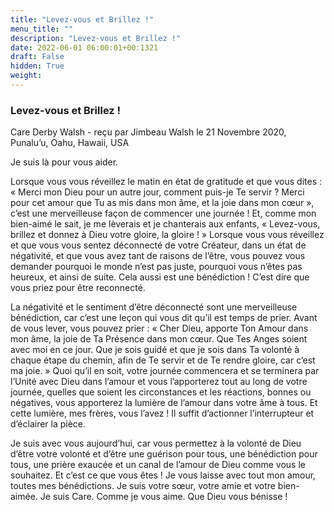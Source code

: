 ```yaml
---
title: "Levez-vous et Brillez !"
menu_title: ""
description: "Levez-vous et Brillez !"
date: 2022-06-01 06:00:01+00:1321
draft: False
hidden: True
weight:
---
```

### Levez-vous et Brillez !

Care Derby Walsh - reçu par Jimbeau Walsh le 21 Novembre 2020, Punalu’u, Oahu, Hawaii, USA

Je suis là pour vous aider.

Lorsque vous vous réveillez le matin en état de gratitude et que vous dites : « Merci mon Dieu pour un autre jour, comment puis-je Te servir ? Merci pour cet amour que Tu as mis dans mon âme, et la joie dans mon cœur », c’est une merveilleuse façon de commencer une journée ! Et, comme mon bien-aimé le sait, je me lèverais et je chanterais aux enfants, « Levez-vous, brillez et donnez à Dieu votre gloire, la gloire ! » Lorsque vous vous réveillez et que vous vous sentez déconnecté de votre Créateur, dans un état de négativité, et que vous avez tant de raisons de l’être, vous pouvez vous demander pourquoi le monde n’est pas juste, pourquoi vous n’êtes pas heureux, et ainsi de suite. Cela aussi est une bénédiction ! C’est dire que vous priez pour être reconnecté.

La négativité et le sentiment d’être déconnecté sont une merveilleuse bénédiction, car c’est une leçon qui vous dit qu’il est temps de prier. Avant de vous lever, vous pouvez prier : « Cher Dieu, apporte Ton Amour dans mon âme, la joie de Ta Présence dans mon cœur. Que Tes Anges soient avec moi en ce jour. Que je sois guidé et que je sois dans Ta volonté à chaque étape du chemin, afin de Te servir et de Te rendre gloire, car c’est ma joie. » Quoi qu’il en soit, votre journée commencera et se terminera par l’Unité avec Dieu dans l’amour et vous l’apporterez tout au long de votre journée, quelles que soient les circonstances et les réactions, bonnes ou négatives, vous apporterez la lumière de l’amour dans votre âme à tous. Et cette lumière, mes frères, vous l’avez ! Il suffit d’actionner l’interrupteur et d’éclairer la pièce.

Je suis avec vous aujourd’hui, car vous permettez à la volonté de Dieu d’être votre volonté et d’être une guérison pour tous, une bénédiction pour tous, une prière exaucée et un canal de l’amour de Dieu comme vous le souhaitez. Et c’est ce que vous êtes ! Je vous laisse avec tout mon amour, toutes mes bénédictions. Je suis votre sœur, votre amie et votre bien-aimée. Je suis Care. Comme je vous aime. Que Dieu vous bénisse !



